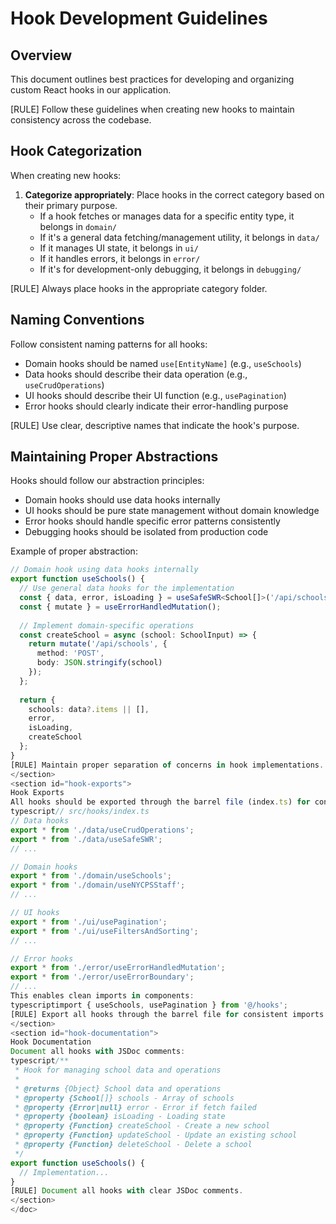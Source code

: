 <doc id="hook-development">

# Hook Development Guidelines

<section id="hook-development-overview">

## Overview

This document outlines best practices for developing and organizing custom React hooks in our application.

[RULE] Follow these guidelines when creating new hooks to maintain consistency across the codebase.

</section>

<section id="hook-categorization">

## Hook Categorization

When creating new hooks:

1. **Categorize appropriately**: Place hooks in the correct category based on their primary purpose.
   - If a hook fetches or manages data for a specific entity type, it belongs in `domain/`
   - If it's a general data fetching/management utility, it belongs in `data/`
   - If it manages UI state, it belongs in `ui/`
   - If it handles errors, it belongs in `error/`
   - If it's for development-only debugging, it belongs in `debugging/`

[RULE] Always place hooks in the appropriate category folder.

</section>

<section id="hook-naming">

## Naming Conventions

Follow consistent naming patterns for all hooks:

- Domain hooks should be named `use[EntityName]` (e.g., `useSchools`)
- Data hooks should describe their data operation (e.g., `useCrudOperations`)
- UI hooks should describe their UI function (e.g., `usePagination`)
- Error hooks should clearly indicate their error-handling purpose

[RULE] Use clear, descriptive names that indicate the hook's purpose.

</section>

<section id="hook-abstractions">

## Maintaining Proper Abstractions

Hooks should follow our abstraction principles:

- Domain hooks should use data hooks internally
- UI hooks should be pure state management without domain knowledge
- Error hooks should handle specific error patterns consistently
- Debugging hooks should be isolated from production code

Example of proper abstraction:

```typescript
// Domain hook using data hooks internally
export function useSchools() {
  // Use general data hooks for the implementation
  const { data, error, isLoading } = useSafeSWR<School[]>('/api/schools');
  const { mutate } = useErrorHandledMutation();
  
  // Implement domain-specific operations
  const createSchool = async (school: SchoolInput) => {
    return mutate('/api/schools', {
      method: 'POST',
      body: JSON.stringify(school)
    });
  };
  
  return {
    schools: data?.items || [],
    error,
    isLoading,
    createSchool
  };
}
[RULE] Maintain proper separation of concerns in hook implementations.
</section>
<section id="hook-exports">
Hook Exports
All hooks should be exported through the barrel file (index.ts) for convenient imports:
typescript// src/hooks/index.ts
// Data hooks
export * from './data/useCrudOperations';
export * from './data/useSafeSWR';
// ...

// Domain hooks
export * from './domain/useSchools';
export * from './domain/useNYCPSStaff';
// ...

// UI hooks
export * from './ui/usePagination';
export * from './ui/useFiltersAndSorting';
// ...

// Error hooks
export * from './error/useErrorHandledMutation';
export * from './error/useErrorBoundary';
// ...
This enables clean imports in components:
typescriptimport { useSchools, usePagination } from '@/hooks';
[RULE] Export all hooks through the barrel file for consistent imports.
</section>
<section id="hook-documentation">
Hook Documentation
Document all hooks with JSDoc comments:
typescript/**
 * Hook for managing school data and operations
 * 
 * @returns {Object} School data and operations
 * @property {School[]} schools - Array of schools
 * @property {Error|null} error - Error if fetch failed
 * @property {boolean} isLoading - Loading state
 * @property {Function} createSchool - Create a new school
 * @property {Function} updateSchool - Update an existing school
 * @property {Function} deleteSchool - Delete a school
 */
export function useSchools() {
  // Implementation...
}
[RULE] Document all hooks with clear JSDoc comments.
</section>
</doc>